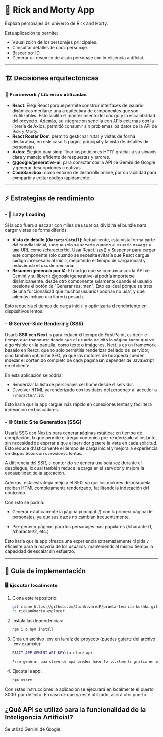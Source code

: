 # 🧪 Rick and Morty App

Explora personajes del universo de Rick and Morty. 

Esta aplicación te permite:

- Visualizción de los personajes principales.
- Consultar detalles de cada personaje.
- Buscar por ID.
- Generar un resumen de algún personaje con inteligencia artificial.

---

## 🏗 Decisiones arquitectónicas

### 🔹 Framework / Librerías utilizadas

- **React**: Elegí React porque permite construir interfaces de usuario dinámicas mediante una arquitectura de componentes que son reutilizables. Esto facilita el mantenimiento del código y la escalabilidad del proyecto. Además, su integración sencilla con APIs externas con la librería de Axios, permitió consumir sin problemas los datos de la API de Rick y Morty.
- **React Router Dom**: permitió gestionar rutas y vistas de forma declarativa, en este caso la página principal y la vista de detalles de personajes.
- **Axios**: Elegido para simplificar las peticiones HTTP gracias a su sintaxis clara y manejo eficiente de respuestas y errores.
- **@google/generative-ai**: para conectar con la API de Gemini de Google y generar descripciones creativas.
- **CodeSandbox**: como entorno de desarrollo online, por su facilidad para compartir y editar código rápidamente.

---

## ⚡ Estrategias de rendimiento

### - 🔄 Lazy Loading

Si la app fuera a escalar con miles de usuarios, dividiría el bundle para cargar vistas de forma diferida:

- **Vista de detalle (`CharacterDetail`)**: Actualmente, esta vista forma parte del bundle inicial, aunque solo se accede cuando el usuario navega a una URL como /character/:id. Usar React.lazy() y Suspense para cargar este componente solo cuando se necesita evitaría que React cargue código innecesario al inicio, mejorando el tiempo de carga inicial y reduciendo el uso de memoria.
- **Resumen generado por IA**: El código que se comunica con la API de Gemini y su librería @google/generative-ai podría importarse dinámicamente, desde otro componente solamente cuando el usuario presione el botón  de "Generar resumen". Esto es ideal porque se trata de una funcionalidad que muchos usuarios podrían no usar, y que además incluye una librería pesada.

Esto reduciría el tiempo de carga inicial y optimizaría el rendimiento en dispositivos lentos.



### - 🌐 Server-Side Rendering (SSR)

Usaría **SSR con Next.js** para reducir el tiempo de First Paint, es decir el tiempo que transcurre desde que el usuario solicita la página hasta que ve algo visible en la pantalla, como texto o imágenes. Next.js es un framework basado en React, que no solo permitiría renderizar del lado del servidor, sino también optimizar SEO, ya que los motores de búsqueda pueden indexar el contenido completo de cada página sin depender de JavaScript en el cliente.

En esta aplicación se podría:

- Renderizar la lista de personajes del home desde el servidor.
- Devolver HTML ya renderizado con los datos del personaje al acceder a `/character/:id`.

Esto haría que la app cargue más rápido en conexiones lentas y facilite la indexación en buscadores.



### - 🌐  Static Site Generation (SSG)

Usaría SSG con Next.js para generar páginas estáticas en tiempo de compilación, lo que permite entregar contenido pre-renderizado al instante, sin necesidad de esperar a que el servidor genere la vista en cada solicitud. Esto reduce drásticamente el tiempo de carga inicial y mejora la experiencia en dispositivos con conexiones lentas.

A diferencia del SSR, el contenido se genera una sola vez durante el despliegue, lo cual también reduce la carga en el servidor y mejora la escalabilidad de la aplicación.

Además, esta estrategia mejora el SEO, ya que los motores de búsqueda reciben HTML completamente renderizado, facilitando la indexación del contenido.

Con esto se podría:

- Generar estáticamente la página principal (/) con la primera página de personajes, ya que sus datos no cambian frecuentemente.

- Pre-generar páginas para los personajes más populares (/character/1, /character/2, etc.)

Esto haría que la app ofrezca una experiencia extremadamente rápida y eficiente para la mayoría de los usuarios, manteniendo al mismo tiempo la capacidad de escalar sin esfuerzo.

---

## 🔧 Guía de implementación

### 🖥 Ejecutar localmente

1. Clona este repositorio:
   ```bash
   git clone https://github.com/JuanAlvarezP/prueba-tecnica-kushki.git
   cd rickandmorty-explorer
2. Instala las dependencias:
   ```bash
   npm i o npm install
3. Crea un archivo .env en la raíz del proyecto (puedes guiarte del archivo .env.example):
   ```bash
   REACT_APP_GEMINI_API_KEY=tu_clave_api

   Para generar una clave de api puedes hacerlo totalmente gratis en el siguiente enlace: https://aistudio.google.com/apikey.
   
4. Ejecuta la app:
   ```bash
   npm start

Con estas instrucciones la aplicación se ejecutará en localmente el puerto 3000, por defecto. En caso de que ya esté utilizado, abrirá otro puerto.

## ¿Qué API se utilizó para la funcionalidad de la Inteligencia Artificial?
Se utilizó Gemini de Google. 


